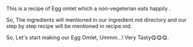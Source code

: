 This is a recipe of Egg omlet which a non-vegeterian eats happily .

So, The ingredients will mentioned in our ingredient.md directory and our step by step recipe will be mentioned in recipe.md.

So, Let's start making our Egg Omlet, Ummm...! Very Tasty😋😋😋.